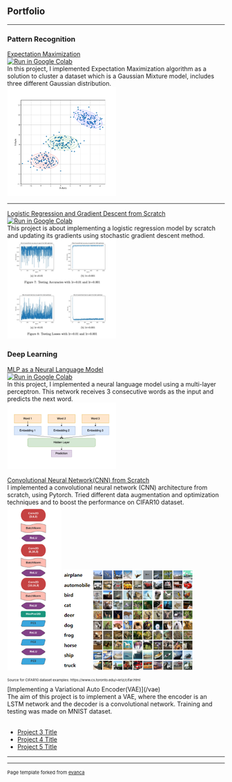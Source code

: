 <!-- Google tag (gtag.js) -->
<script async src="https://www.googletagmanager.com/gtag/js?id=G-TLK47QPQQP"></script>
<script>
  window.dataLayer = window.dataLayer || [];
  function gtag(){dataLayer.push(arguments);}
  gtag('js', new Date());

  gtag('config', 'G-TLK47QPQQP');
</script>

## Portfolio

---

### Pattern Recognition
[Expectation Maximization](/expectation_maximization)
<br/>
[![Run in Google Colab](https://img.shields.io/badge/Colab-Run_in_Google_Colab-blue?logo=Google&logoColor=FDBA18)](https://colab.research.google.com/drive/1yFvVDUvC9DnX8tVPWCbFdOVhbv_p6XYo?usp=sharing)
<br/>
In this project, I implemented Expectation Maximization algorithm as a solution to cluster a dataset which is a Gaussian Mixture model, includes three different Gaussian distribution.
<br/>
<img src="images/pr_hw2_final.png" width="50%" height="50%"/>

---
[Logistic Regression and Gradient Descent from Scratch](/log_res)
<br/>
[![Run in Google Colab](https://img.shields.io/badge/Colab-Run_in_Google_Colab-blue?logo=Google&logoColor=FDBA18)](https://colab.research.google.com/drive/1tppXFSwrH6FGpr4SyDZq87c1143Hchi5?usp=sharing)
<br/>
This project is about implementing a logistic regression model by scratch and updating its gradients using stochastic gradient descent method.
<br/>
<img src="images/pr3_hw_accuracies.jpg" width="50%" height="50%"/>

### Deep Learning

[MLP as a Neural Language Model](/mlp_language)
<br/>
[![Run in Google Colab](https://img.shields.io/badge/Colab-Run_in_Google_Colab-blue?logo=Google&logoColor=FDBA18)](https://colab.research.google.com/drive/1cGu0hQV7VCacA_hB8RMrfe5i83WBRHys?usp=sharing)
<br/>
In this project, I implemented a neural language model using a multi-layer perceptron. This network receives 3 consecutive words as the input and predicts the next word.
<br/>
<img src="images/mlp.png" width="50%" height="50%"/>

[Convolutional Neural Network(CNN) from Scratch](/cnn_from_scratch)
<br/>
I implemented a convolutional neural network (CNN) architecture from scratch, using Pytorch. Tried different data augmentation and optimization techniques and to boost the performance on CIFAR10 dataset.
<br/>
<img src="images/model9.png" width="25%" height="25%"/>
<img src="images/cifar10.png" width="60%" height="60%"/>
<p style="font-size:8px;">Source for CIFAR10 dataset examples: https://www.cs.toronto.edu/~kriz/cifar.html</p>
[Implementing a Variational Auto Encoder(VAE)](/vae)
<br/>
The aim of this project is to implement a VAE, where the encoder is an LSTM network and the decoder is a convolutional network. Training and testing was made on MNIST dataset.
<br/>
<br/>

- [Project 3 Title](http://example.com/)
- [Project 4 Title](http://example.com/)
- [Project 5 Title](http://example.com/)

---




---
<p style="font-size:11px">Page template forked from <a href="https://github.com/evanca/quick-portfolio">evanca</a></p>
<!-- Remove above link if you don't want to attibute -->
